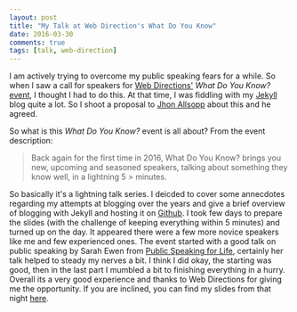 ```yaml
---
layout: post
title: "My Talk at Web Direction's What Do You Know"
date: 2016-03-30
comments: true
tags: [talk, web-direction]
---
```


I am actively trying to overcome my public speaking fears for a while. So when I saw a call for speakers for [Web Directions'](http://www.webdirections.org/) *What Do You Know?* [event](https://www.eventbrite.com.au/e/wdyk-sydney-march-2016-tickets-21500385231), I thought I had to do this. At that time, I was fiddling with my [Jekyll](https://jekyllrb.com/) blog quite a lot. So I shoot a proposal to [Jhon Allsopp](https://www.webdirections.org/about/#john) about this and he agreed.

<!--break-->

So what is this *What Do You Know?* event is all about? From the event description:

> Back again for the first time in 2016, What Do You Know? brings you new, upcoming and seasoned speakers, talking about something they know well, in a lightning 5 > minutes.

So basically it's a lightning talk series. I deicded to cover some annecdotes regarding my attempts at blogging over the years and give a brief overview of blogging with Jekyll and hosting it on [Github](https://github.com/). I took few days to prepare the slides (with the challenge of keeping everything within 5 minutes) and turned up on the day. It appeared there were a few more novice speakers like me and few experienced ones. The event started with a good talk on public speaking by Sarah Ewen from [Public Speaking for Life](http://www.publicspeakingforlife.com.au/), certainly her talk helped to steady my nerves a bit. I think I did okay, the starting was good, then in the last part I mumbled a bit to finishing everything in a hurry. Overall its a very good experience and thanks to Web Directions for giving me the opportunity. If you are inclined, you can find my slides from that night [here](https://github.com/shahid21st/WDYK-March-2016).
